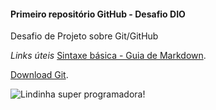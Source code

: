 #### Primeiro repositório GitHub - Desafio DIO

Desafio de Projeto sobre Git/GitHub

*Links úteis*
[Sintaxe básica - Guia de Markdown](https://www.markdownguide.org/basic-syntax/).

[Download Git](https://git-scm.com/download/win).


![Lindinha super programadora!](https://www.google.com/url?sa=i&url=https%3A%2F%2Fbr.pinterest.com%2Fpin%2F487373990906919583%2F&psig=AOvVaw2bsh7WDPUQsHDn7CcjNh3k&ust=1643812460132000&source=images&cd=vfe&ved=0CAsQjRxqFwoTCJCim57f3vUCFQAAAAAdAAAAABAD)
